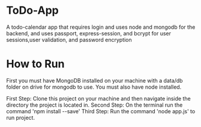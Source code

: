 # ToDo-App

A todo-calendar app that requires login and uses node and mongodb for the backend,
and uses passport, express-session, and bcrypt for user sessions,user validation, and
password encryption

# How to Run

First you must have MongoDB installed on your machine with a data/db folder on drive for mongodb to use.
You must also have node installed.

First Step: Clone this project on your machine and then navigate inside the directory the project is located in.
Second Step: On the terminal run the command 'npm install --save'
Third Step: Run the command 'node app.js' to run project.
